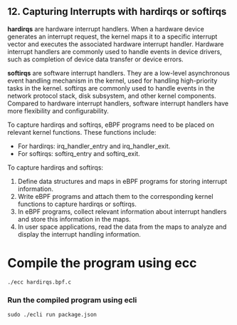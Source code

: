## 12. Capturing Interrupts with hardirqs or softirqs
**hardirqs** are hardware interrupt handlers. When a hardware device generates an interrupt request, the kernel maps it to a specific interrupt vector and executes the associated hardware interrupt handler. Hardware interrupt handlers are commonly used to handle events in device drivers, such as completion of device data transfer or device errors.

**softirqs** are software interrupt handlers. They are a low-level asynchronous event handling mechanism in the kernel, used for handling high-priority tasks in the kernel. softirqs are commonly used to handle events in the network protocol stack, disk subsystem, and other kernel components. Compared to hardware interrupt handlers, software interrupt handlers have more flexibility and configurability.

To capture hardirqs and softirqs, eBPF programs need to be placed on relevant kernel functions. These functions include:

- For hardirqs: irq_handler_entry and irq_handler_exit.
- For softirqs: softirq_entry and softirq_exit.

To capture hardirqs and softirqs:

1. Define data structures and maps in eBPF programs for storing interrupt information.
2. Write eBPF programs and attach them to the corresponding kernel functions to capture hardirqs or softirqs.
3. In eBPF programs, collect relevant information about interrupt handlers and store this information in the maps.
4. In user space applications, read the data from the maps to analyze and display the interrupt handling information.

# Compile the program using ecc
```
./ecc hardirqs.bpf.c
```

### Run the compiled program using ecli
```
sudo ./ecli run package.json
```